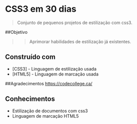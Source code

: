# CSS3 em 30 dias
> Conjunto de pequenos projetos de estilização com css3. 

##Objetivo
>> Aprimorar habilidades de estilização já existentes.

## Construído com

* [CSS3] - Linguagem de estilização usada
* [HTML5] - Linguagem de marcação usada

##Agradecimentos 
https://codecollege.ca/ 

## Conhecimentos

* Estilização de documentos com css3
* Linguagem de marcação HTML5 


